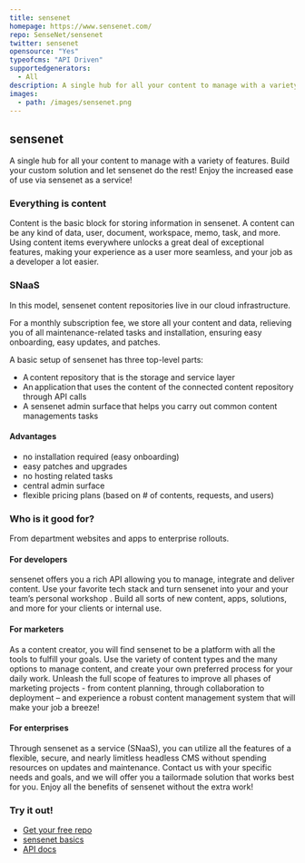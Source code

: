 ```yaml
---
title: sensenet
homepage: https://www.sensenet.com/
repo: SenseNet/sensenet
twitter: sensenet
opensource: "Yes"
typeofcms: "API Driven"
supportedgenerators:
  - All
description: A single hub for all your content to manage with a variety of features. Build your custom solution and let sensenet do the rest! Enjoy the increased ease of use via sensenet as a service!
images:
  - path: /images/sensenet.png
---
```


## sensenet

A single hub for all your content to manage with a variety of features. Build your custom solution and let sensenet do the rest! Enjoy the increased ease of use via sensenet as a service!

### Everything is content

Content is the basic block for storing information in sensenet. A content can be any kind of data, user, document, workspace, memo, task, and more. Using content items everywhere unlocks a great deal of exceptional features, making your experience as a user more seamless, and your job as a developer a lot easier.

### SNaaS

In this model, sensenet content repositories live in our cloud infrastructure.

For a monthly subscription fee, we store all your content and data, relieving you of all maintenance-related tasks and installation, ensuring easy onboarding, easy updates, and patches.

A basic setup of sensenet has three top-level parts:

- A content repository that is the storage and service layer
- An application that uses the content of the connected content repository through API calls
- A sensenet admin surface that helps you carry out common content managements tasks

#### Advantages

- no installation required (easy onboarding)
- easy patches and upgrades
- no hosting related tasks
- central admin surface
- flexible pricing plans (based on # of contents, requests, and users)

### Who is it good for?
From department websites and apps to enterprise rollouts.

#### For developers
sensenet offers you a rich API allowing you to manage, integrate and deliver content. Use your favorite tech stack and turn sensenet into your and your team’s personal workshop . Build all sorts of new content, apps, solutions, and more for your clients or internal use.

#### For marketers
As a content creator, you will find sensenet to be a platform with all the tools to fulfill your goals. Use the variety of content types and the many options to manage content, and create your own preferred process for your daily work. Unleash the full scope of features to improve all phases of marketing projects - from content planning, through collaboration to deployment – and experience a robust content management system that will make your job a breeze!

#### For enterprises
Through sensenet as a service (SNaaS), you can utilize all the features of a flexible, secure, and nearly limitless headless CMS without spending resources on updates and maintenance. Contact us with your specific needs and goals, and we will offer you a tailormade solution that works best for you. Enjoy all the benefits of sensenet without the extra work!


### Try it out!

- [Get your free repo](https://www.sensenet.com/pricing)
- [sensenet basics](https://docs.sensenet.com/concepts/basics)
- [API docs](https://docs.sensenet.com/api-docs/basic-concepts)
